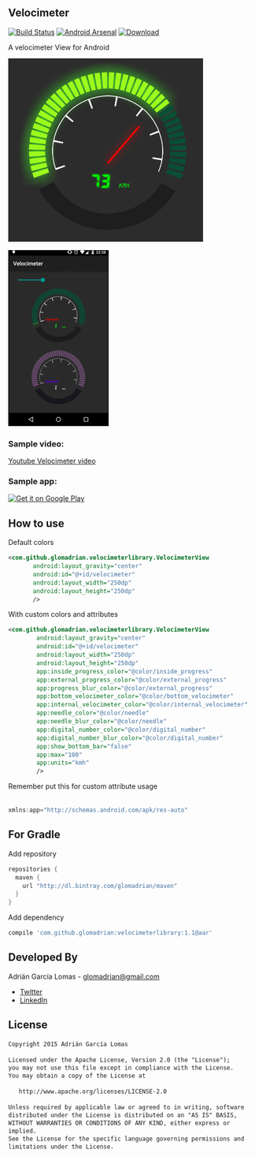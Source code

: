 Velocimeter
-----------------
[![Build Status](https://travis-ci.org/glomadrian/velocimeter-view.svg)](https://travis-ci.org/glomadrian/velocimeter-view)
[![Android Arsenal](https://img.shields.io/badge/Android%20Arsenal-Velocimeter-green.svg?style=flat)](https://android-arsenal.com/details/1/1956)
[
![Download](https://api.bintray.com/packages/glomadrian/maven/velocimeterlibrary/images/download.svg) ](https://bintray.com/glomadrian/maven/velocimeterlibrary/_latestVersion)

A velocimeter View for Android


![Demo Screenshot][1]

![Demo Screenshot][2]

### Sample video:

[Youtube Velocimeter video](http://youtu.be/umTOKLu2syg)

### Sample app:

<a href="https://play.google.com/store/apps/details?id=com.github.glomadrian.velocimeter">
  <img alt="Get it on Google Play"
       src="https://developer.android.com/images/brand/en_generic_rgb_wo_60.png" />
</a>


How to use
----------

Default colors
```xml
<com.github.glomadrian.velocimeterlibrary.VelocimeterView
       android:layout_gravity="center"
       android:id="@+id/velocimeter"
       android:layout_width="250dp"
       android:layout_height="250dp"
       />
```

With custom colors and attributes
```xml
<com.github.glomadrian.velocimeterlibrary.VelocimeterView
        android:layout_gravity="center"
        android:id="@+id/velocimeter"
        android:layout_width="250dp"
        android:layout_height="250dp"
        app:inside_progress_color="@color/inside_progress"
        app:external_progress_color="@color/external_progress"
        app:progress_blur_color="@color/external_progress"
        app:bottom_velocimeter_color="@color/bottom_velocimeter"
        app:internal_velocimeter_color="@color/internal_velocimeter"
        app:needle_color="@color/needle"
        app:needle_blur_color="@color/needle"
        app:digital_number_color="@color/digital_number"
        app:digital_number_blur_color="@color/digital_number"
        app:show_bottom_bar="false"
        app:max="100"
        app:units="kmh"
        />
```

Remember put this for custom attribute usage

```java

xmlns:app="http://schemas.android.com/apk/res-auto"

```


For Gradle
---------------------

Add repository

```groovy
repositories {
  maven {
    url "http://dl.bintray.com/glomadrian/maven"
  }
}
```
Add dependency
```groovy
compile 'com.github.glomadrian:velocimeterlibrary:1.1@aar'
```
Developed By
------------
Adrián García Lomas - <glomadrian@gmail.com>
* [Twitter](https://twitter.com/glomadrian)
* [LinkedIn](https://es.linkedin.com/in/glomadrian )

License
-------

    Copyright 2015 Adrián García Lomas

    Licensed under the Apache License, Version 2.0 (the "License");
    you may not use this file except in compliance with the License.
    You may obtain a copy of the License at

       http://www.apache.org/licenses/LICENSE-2.0

    Unless required by applicable law or agreed to in writing, software
    distributed under the License is distributed on an "AS IS" BASIS,
    WITHOUT WARRANTIES OR CONDITIONS OF ANY KIND, either express or implied.
    See the License for the specific language governing permissions and
    limitations under the License.

[1]: ./art/velocimeter.png
[2]: ./art/velocimeter.gif
